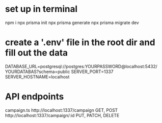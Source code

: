 # set up in terminal
npm i
npx prisma init
npx prisma generate
npx prisma migrate dev

# create a '.env' file in the root dir and fill out the data
DATABASE_URL=postgresql://postgres:YOURPASSWORD@localhost:5432/YOURDATABAS?schema=public
SERVER_PORT=1337
SERVER_HOSTNAME=localhost

# API endpoints
campaign.ts
http://localhost:1337/campaign			        GET, POST
http://localhost:1337/campaign/:id	            PUT, PATCH, DELETE
